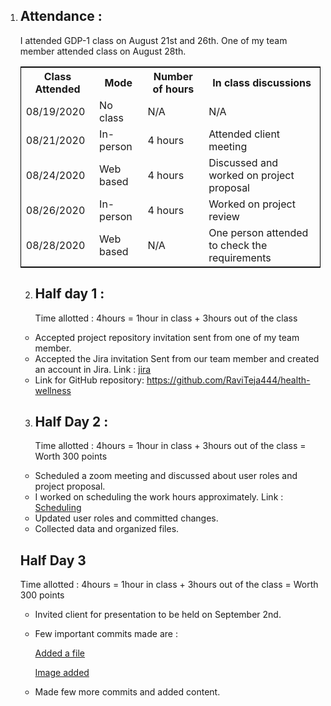 1. ## Attendance :
    I attended GDP-1 class on August 21st and 26th. One of my team member attended class on August 28th. 
    
    <table style="width:100%;border: 1px solid black;">
<tr>
<th>Class Attended</th>	
<th>Mode </th> 
<th>Number of hours</th>
<th>In class discussions </th>
</tr>
<tr>
<td>08/19/2020</td>
<td>No class</td> 
<td>N/A</td>
<td>N/A</td>
</tr>
<tr>
<td>08/21/2020</td>
<td>In-person</td>
<td> 4 hours</td>  
<td>Attended client meeting</td> 
</tr>
<tr>
<td>08/24/2020</td>
<td>Web based</td>
<td> 4 hours</td>
<td>Discussed and worked on project proposal</td>
</tr>
<tr>
<td>08/26/2020</td>
<td>In-person</td>
<td> 4 hours</td>
<td>Worked on project review</td>
</tr>
<tr>
<td>08/28/2020</td>
<td>Web based</td>
<td>N/A</td>
<td>One person attended to check the requirements</td>
</tr>
</table>

2. ## Half day 1 :
   
    Time allotted : 4hours = 1hour in class + 3hours out of the class 

- Accepted project repository invitation sent from one of my team member. 
- Accepted the Jira invitation Sent from our team member and created an account in Jira. Link : [jira](https://health-wellness.atlassian.net/secure/RapidBoard.jspa?rapidView=1&view=planning.nodetail&selectedIssue=HEAL-3&issueLimit=100 )
- Link for GitHub repository: 
https://github.com/RaviTeja444/health-wellness

   
3. ## Half Day 2 :

    Time allotted : 4hours = 1hour in class + 3hours out of the class = Worth 300 points  

- Scheduled a zoom meeting and discussed about user roles and project proposal.
- I worked on scheduling the work hours approximately. 
Link : [Scheduling](https://github.com/RaviTeja444/health-wellness/blob/master/ScheduleApproximation.xlsx) 
- Updated user roles and committed changes.
- Collected data and organized files.


## Half Day 3

Time allotted : 4hours = 1hour in class + 3hours out of the class = Worth 300 points

- Invited client for presentation to be held on September 2nd.   
- Few important commits made are : 

   [Added a file](https://github.com/RaviTeja444/health-wellness/commit/fa2c276d2e7abe21f69e4ca2c3a96e8ef42badaa)

   [Image added](https://github.com/RaviTeja444/health-wellness/commit/91ce8408c87904bbb990f0f5cb5a518ca98a5fbf)

- Made few more commits and added content. 





    


